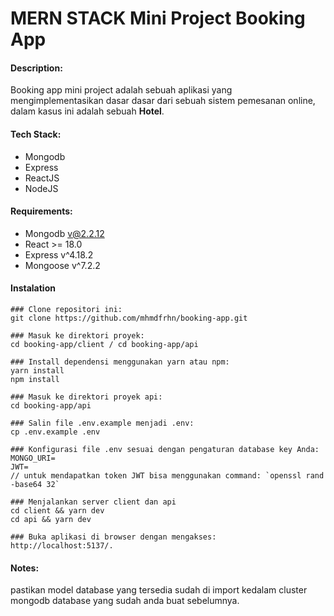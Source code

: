 # MERN STACK Mini Project Booking App

#### Description:

Booking app mini project adalah sebuah aplikasi yang mengimplementasikan dasar dasar dari sebuah sistem pemesanan online, dalam kasus ini adalah sebuah **Hotel**.

#### Tech Stack:

- Mongodb
- Express
- ReactJS
- NodeJS

#### Requirements:

- Mongodb v@2.2.12
- React >= 18.0
- Express v^4.18.2
- Mongoose v^7.2.2

#### Instalation

```
### Clone repositori ini:
git clone https://github.com/mhmdfrhn/booking-app.git

### Masuk ke direktori proyek:
cd booking-app/client / cd booking-app/api

### Install dependensi menggunakan yarn atau npm:
yarn install
npm install

### Masuk ke direktori proyek api:
cd booking-app/api

### Salin file .env.example menjadi .env:
cp .env.example .env

### Konfigurasi file .env sesuai dengan pengaturan database key Anda:
MONGO_URI=
JWT=
// untuk mendapatkan token JWT bisa menggunakan command: `openssl rand -base64 32`

### Menjalankan server client dan api
cd client && yarn dev
cd api && yarn dev

### Buka aplikasi di browser dengan mengakses:
http://localhost:5137/.
```

#### Notes:

pastikan model database yang tersedia sudah di import kedalam cluster mongodb database yang sudah anda buat sebelumnya.
